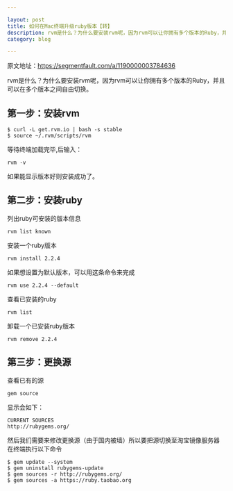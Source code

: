 ```yaml
---

layout: post
title: 如何在Mac终端升级ruby版本【转】
description: rvm是什么？为什么要安装rvm呢，因为rvm可以让你拥有多个版本的Ruby，并且可以在多个版本之间自由切换。
category: blog

---
```


原文地址：<a href="https://segmentfault.com/a/1190000003784636
">https://segmentfault.com/a/1190000003784636</a>

rvm是什么？为什么要安装rvm呢，因为rvm可以让你拥有多个版本的Ruby，并且可以在多个版本之间自由切换。

## 第一步：安装rvm

	$ curl -L get.rvm.io | bash -s stable
	$ source ~/.rvm/scripts/rvm
	
等待终端加载完毕,后输入：

	rvm -v
	
如果能显示版本好则安装成功了。

## 第二步：安装ruby

列出ruby可安装的版本信息

	rvm list known
	
安装一个ruby版本

	rvm install 2.2.4
	
如果想设置为默认版本，可以用这条命令来完成

	rvm use 2.2.4 --default
	
查看已安装的ruby

	rvm list
	
卸载一个已安装ruby版本

	rvm remove 2.2.4
	
## 第三步：更换源

查看已有的源

	gem source
	
显示会如下：

	CURRENT SOURCES
	http://rubygems.org/
	
然后我们需要来修改更换源（由于国内被墙）所以要把源切换至淘宝镜像服务器 在终端执行以下命令

	$ gem update --system
	$ gem uninstall rubygems-update
	$ gem sources -r http://rubygems.org/
	$ gem sources -a https://ruby.taobao.org
	
